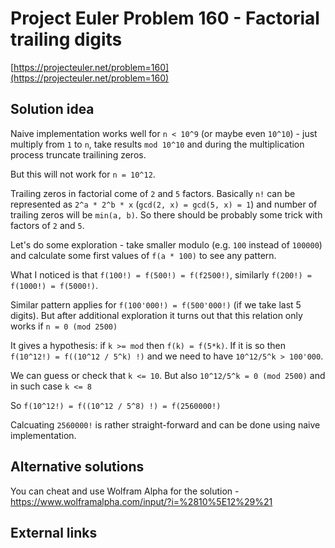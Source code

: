 # Project Euler Problem 160 - Factorial trailing digits

[https://projecteuler.net/problem=160](https://projecteuler.net/problem=160)

## Solution idea

Naive implementation works well for `n < 10^9` (or maybe even `10^10`) - just multiply from `1` to `n`, take results `mod 10^10` and during the multiplication process truncate trailining zeros.

But this will not work for `n = 10^12`.

Trailing zeros in factorial come of `2` and `5` factors. Basically `n!` can be represented as `2^a * 2^b * x` (`gcd(2, x) = gcd(5, x) = 1`) and number of trailing zeros will be `min(a, b)`. So there should be probably some trick with factors of `2` and `5`.

Let's do some exploration - take smaller modulo (e.g. `100` instead of `100000`) and calculate some first values of `f(a * 100)` to see any pattern.

What I noticed is that `f(100!) = f(500!) = f(f2500!)`, similarly `f(200!) = f(1000!) = f(5000!)`.

Similar pattern applies for `f(100'000!) = f(500'000!)` (if we take last 5 digits). But after additional exploration it turns out that this relation only works if `n = 0 (mod 2500)`

It gives a hypothesis: if `k >= mod` then `f(k) = f(5*k)`.
If it is so then `f(10^12!) = f((10^12 / 5^k) !)` and we need to have `10^12/5^k > 100'000`.

We can guess or check that `k <= 10`. But also `10^12/5^k = 0 (mod 2500)` and in such case `k <= 8`

So `f(10^12!) = f((10^12 / 5^8) !) = f(2560000!)`

Calcuating `2560000!` is rather straight-forward and can be done using naive implementation.

## Alternative solutions

You can cheat and use Wolfram Alpha for the solution - https://www.wolframalpha.com/input/?i=%2810%5E12%29%21

## External links
